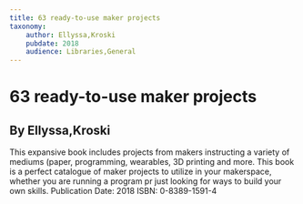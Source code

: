 ```yaml
---
title: 63 ready-to-use maker projects
taxonomy:
	author: Ellyssa,Kroski
	pubdate: 2018
	audience: Libraries,General
---
```

# 63 ready-to-use maker projects
## By Ellyssa,Kroski

This expansive book includes projects from makers instructing a variety of mediums (paper, programming, wearables, 3D printing and more.  This book is a perfect catalogue of maker projects to utilize in your makerspace, whether you are running a program pr just looking for ways to build your own skills.
Publication Date: 2018
ISBN: 0-8389-1591-4